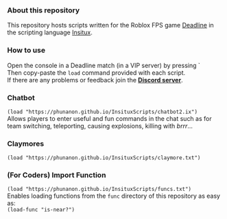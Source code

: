 ### About this repository

This repository hosts scripts written for the Roblox FPS game [Deadline](https://www.roblox.com/games/3837841034/0-19-2-Deadline) in the scripting language [Insitux](https://github.com/phunanon/Insitux).

### How to use

Open the console in a Deadline match (in a VIP server) by pressing \`  
Then copy-paste the `load` command provided with each script.  
If there are any problems or feedback join the [**Discord server**](https://discord.gg/w3Fc4YZ9Qw).

### Chatbot
`(load "https://phunanon.github.io/InsituxScripts/chatbot2.ix")`  
Allows players to enter useful and fun commands in the chat such as for team switching, teleporting, causing explosions, killing with *brrr*...

### Claymores

`(load "https://phunanon.github.io/InsituxScripts/claymore.txt")`

### (For Coders) Import Function
`(load "https://phunanon.github.io/InsituxScripts/funcs.txt")`  
Enables loading functions from the `func` directory of this repository as easy as:  
`(load-func "is-near?")`
